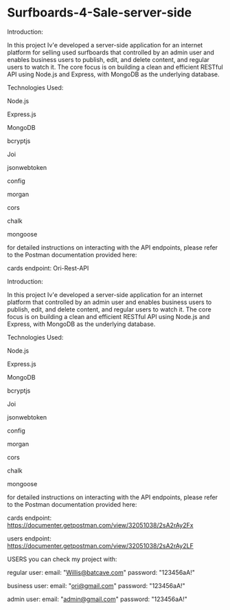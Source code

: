 # Surfboards-4-Sale-server-side

Introduction:

In this project Iv'e developed a server-side application for an internet platform for selling used surfboards that controlled by an admin user and enables business users to publish, edit, and delete content, and regular users to watch it. The core focus is on building a clean and efficient RESTful API using Node.js and Express, with MongoDB as the underlying database.

Technologies Used:

Node.js

Express.js

MongoDB

bcryptjs

Joi

jsonwebtoken

config

morgan

cors

chalk

mongoose

for detailed instructions on interacting with the API endpoints, please refer to the Postman documentation provided here:

cards endpoint: Ori-Rest-API

Introduction:

In this project Iv'e developed a server-side application for an internet platform that controlled by an admin user and enables business users to publish, edit, and delete content, and regular users to watch it. The core focus is on building a clean and efficient RESTful API using Node.js and Express, with MongoDB as the underlying database.

Technologies Used:

Node.js

Express.js

MongoDB

bcryptjs

Joi

jsonwebtoken

config

morgan

cors

chalk

mongoose

for detailed instructions on interacting with the API endpoints, please refer to the Postman documentation provided here:

cards endpoint: https://documenter.getpostman.com/view/32051038/2sA2rAy2Fx

users endpoint: https://documenter.getpostman.com/view/32051038/2sA2rAy2LF

USERS you can check my project with:

regular user: email: "Willis@batcave.com" password: "123456aA!"

business user: email: "ori@gmail.com" password: "123456aA!"

admin user: email: "admin@gmail.com" password: "123456aA!"

